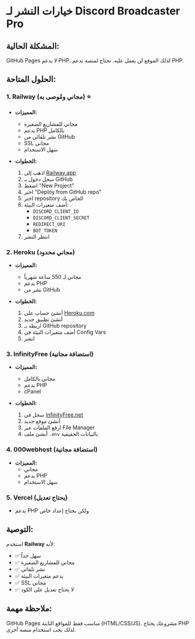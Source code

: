 # خيارات النشر لـ Discord Broadcaster Pro

## المشكلة الحالية:
GitHub Pages لا يدعم PHP، لذلك الموقع لن يعمل عليه. تحتاج لمنصة تدعم PHP.

## الحلول المتاحة:

### 1. Railway (مجاني ومُوصى به) ⭐
- **المميزات:** 
  - مجاني للمشاريع الصغيرة
  - يدعم PHP بالكامل
  - نشر تلقائي من GitHub
  - SSL مجاني
  - سهل الاستخدام

- **الخطوات:**
  1. اذهب إلى [Railway.app](https://railway.app)
  2. سجل دخول بـ GitHub
  3. اضغط "New Project"
  4. اختر "Deploy from GitHub repo"
  5. اختر repository الخاص بك
  6. أضف متغيرات البيئة:
     - `DISCORD_CLIENT_ID`
     - `DISCORD_CLIENT_SECRET` 
     - `REDIRECT_URI`
     - `BOT_TOKEN`
  7. انتظر النشر

### 2. Heroku (مجاني محدود)
- **المميزات:**
  - مجاني لـ 550 ساعة شهرياً
  - يدعم PHP
  - نشر من GitHub

- **الخطوات:**
  1. أنشئ حساب على [Heroku.com](https://heroku.com)
  2. أنشئ تطبيق جديد
  3. اربطه بـ GitHub repository
  4. أضف متغيرات البيئة في Config Vars
  5. انشر

### 3. InfinityFree (استضافة مجانية)
- **المميزات:**
  - مجاني بالكامل
  - يدعم PHP
  - cPanel

- **الخطوات:**
  1. سجل في [InfinityFree.net](https://infinityfree.net)
  2. أنشئ موقع جديد
  3. ارفع الملفات عبر File Manager
  4. أنشئ ملف `.env` بالبيانات الحقيقية

### 4. 000webhost (استضافة مجانية)
- **المميزات:**
  - مجاني
  - يدعم PHP
  - سهل الاستخدام

### 5. Vercel (يحتاج تعديل)
- يدعم PHP ولكن يحتاج إعداد خاص

## التوصية:
استخدم **Railway** لأنه:
- ✅ سهل جداً
- ✅ مجاني للمشاريع الصغيرة
- ✅ نشر تلقائي
- ✅ يدعم متغيرات البيئة
- ✅ SSL مجاني
- ✅ لا يحتاج تعديل على الكود

## ملاحظة مهمة:
GitHub Pages مناسب فقط للمواقع الثابتة (HTML/CSS/JS). 
مشروعك يحتاج PHP لذلك يجب استخدام منصة أخرى.

